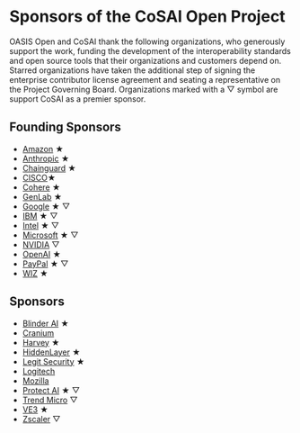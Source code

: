 # Sponsors of the CoSAI Open Project

OASIS Open and CoSAI thank the following organizations, who generously support the work, funding the development of the interoperability standards and open source tools that their organizations and customers depend on.  
Starred organizations have taken the additional step of signing the enterprise contributor license agreement and seating a representative on the Project Governing Board. Organizations marked with a &bigtriangledown; symbol are support CoSAI as a premier sponsor.

## Founding Sponsors
* [Amazon](https://www.aboutamazon.com/) &bigstar;
* [Anthropic](https://www.anthropic.com/) &bigstar;
* [Chainguard](https://www.chainguard.dev/) &bigstar;
* [CISCO](https://www.cisco.com/)&bigstar;
* [Cohere](https://cohere.com/) &bigstar;
* [GenLab](https://www.genlab.studio/) &bigstar;
* [Google](https://about.google/) &bigstar; &bigtriangledown;
* [IBM](https://www.ibm.com) &bigstar; &bigtriangledown;
* [Intel](https://www.intel.com) &bigstar; &bigtriangledown;
* [Microsoft](https://www.microsoft.com/) &bigstar; &bigtriangledown;
* [NVIDIA](https://www.nvidia.com/en-us/) &bigtriangledown;
* [OpenAI](https://openai.com/) &bigstar;
* [PayPal](https://www.paypal.com/) &bigstar; &bigtriangledown;
* [WIZ](https://www.wiz.io/) &bigstar;

## Sponsors
* [Blinder AI](https://blinderai.com/) &bigstar;
* [Cranium](https://www.cranium.ai/)
* [Harvey](https://www.harvey.ai/) &bigstar;
* [HiddenLayer](https://hiddenlayer.com/) &bigstar;
* [Legit Security](https://www.legitsecurity.com/) &bigstar;
* [Logitech](https://www.logitech.com/)
* [Mozilla](https://www.mozilla.org/en-US/?v=2)
* [Protect AI](https://protectai.com/) &bigstar; &bigtriangledown;
* [Trend Micro](https://www.trendmicro.com/) &bigtriangledown;
* [VE3](https://www.ve3.global/) &bigstar;
* [Zscaler](https://www.zscaler.com/) &bigtriangledown;
  
  
